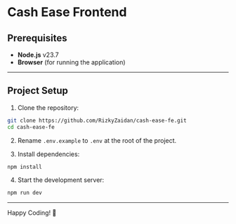 
# Cash Ease Frontend

## Prerequisites

- **Node.js** v23.7  
- **Browser** (for running the application)

---

## Project Setup

1. Clone the repository:

```bash
git clone https://github.com/RizkyZaidan/cash-ease-fe.git
cd cash-ease-fe
```

2. Rename `.env.example` to `.env` at the root of the project.

3. Install dependencies:

```bash
npm install
```

4. Start the development server:

```bash
npm run dev
```

---

Happy Coding! 🚀
